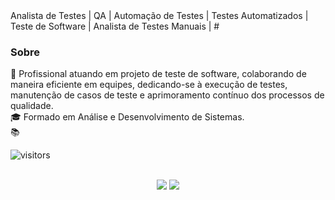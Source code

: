 <div align="left">
Analista de Testes | QA | Automação de Testes | Testes Automatizados | Teste de Software | Analista de Testes Manuais |
  #

  ### Sobre
   🚀 Profissional atuando em projeto de teste de software, colaborando de maneira eficiente em equipes, dedicando-se à execução de testes, manutenção de casos de teste e aprimoramento contínuo dos processos de qualidade.
   <br> 🎓 Formado em Análise e Desenvolvimento de Sistemas.
   <br> 📚 
   
  ![visitors](https://visitor-badge.laobi.icu/badge?page_id=https://github.com/gclobato)
    <div align="center">
   
   
  <br>
  <div> 
    <a href="mailto:guilherme.lobato09@gmail.com"><img src="https://img.shields.io/badge/Gmail-D14836?style=for-the-badge&logo=gmail&logoColor=white" target="_blank"></a>
    <a href="https://www.linkedin.com/in" target="_blank"><img src="https://img.shields.io/badge/LinkedIn-0077B5?style=for-the-badge&logo=linkedin&logoColor=white" target="_blank"></a> 
  </div>
</div>
